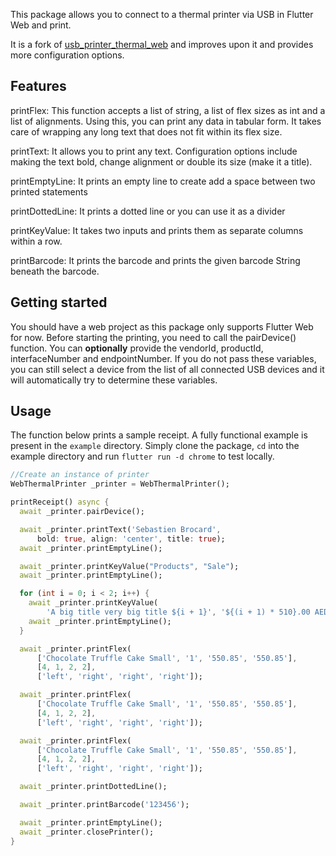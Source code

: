 <!--
This README describes the package. If you publish this package to pub.dev,
this README's contents appear on the landing page for your package.

For information about how to write a good package README, see the guide for
[writing package pages](https://dart.dev/guides/libraries/writing-package-pages).

For general information about developing packages, see the Dart guide for
[creating packages](https://dart.dev/guides/libraries/create-library-packages)
and the Flutter guide for
[developing packages and plugins](https://flutter.dev/developing-packages).
-->

This package allows you to connect to a thermal printer via USB in Flutter Web and print.

It is a fork of [usb_printer_thermal_web](https://github.com/usmannaushahi/usb_thermal_printer_web) and improves upon it and provides more configuration options.

## Features

printFlex: This function accepts a list of string, a list of flex sizes as int and a list of alignments. Using this, you can print any data in tabular form. It takes care of wrapping any long text that does not fit within its flex size.

printText: It allows you to print any text. Configuration options include making the text bold, change alignment or double its size (make it a title).

printEmptyLine: It prints an empty line to create add a space between two printed statements

printDottedLine: It prints a dotted line or you can use it as a divider

printKeyValue: It takes two inputs and prints them as separate columns within a row.

printBarcode: It prints the barcode and prints the given barcode String beneath the barcode.

## Getting started

You should have a web project as this package only supports Flutter Web for now. Before starting the printing, you need to call the pairDevice() function.
You can **optionally** provide the vendorId, productId, interfaceNumber and endpointNumber. If you do not pass these variables, you can still select a device from the list of all connected USB devices and it will automatically try to determine these variables.

## Usage

The function below prints a sample receipt. A fully functional example is present in the `example` directory. Simply clone the package, `cd` into the example directory and run `flutter run -d chrome` to test locally.

```dart
//Create an instance of printer
WebThermalPrinter _printer = WebThermalPrinter();

printReceipt() async {
  await _printer.pairDevice();

  await _printer.printText('Sebastien Brocard',
      bold: true, align: 'center', title: true);
  await _printer.printEmptyLine();

  await _printer.printKeyValue("Products", "Sale");
  await _printer.printEmptyLine();

  for (int i = 0; i < 2; i++) {
    await _printer.printKeyValue(
        'A big title very big title ${i + 1}', '${(i + 1) * 510}.00 AED');
    await _printer.printEmptyLine();
  }

  await _printer.printFlex(
      ['Chocolate Truffle Cake Small', '1', '550.85', '550.85'],
      [4, 1, 2, 2],
      ['left', 'right', 'right', 'right']);

  await _printer.printFlex(
      ['Chocolate Truffle Cake Small', '1', '550.85', '550.85'],
      [4, 1, 2, 2],
      ['left', 'right', 'right', 'right']);

  await _printer.printFlex(
      ['Chocolate Truffle Cake Small', '1', '550.85', '550.85'],
      [4, 1, 2, 2],
      ['left', 'right', 'right', 'right']);

  await _printer.printDottedLine();

  await _printer.printBarcode('123456');

  await _printer.printEmptyLine();
  await _printer.closePrinter();
}
```
